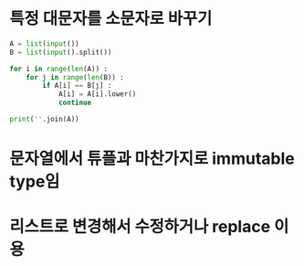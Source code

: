 # 특정 대문자를 소문자로 바꾸기

```python
A = list(input())
B = list(input().split())

for i in range(len(A)) :
    for j in range(len(B)) :
        if A[i] == B[j] :
            A[i] = A[i].lower()
            continue

print(''.join(A))
```

# 문자열에서 튜플과 마찬가지로 immutable type임

# 리스트로 변경해서 수정하거나 replace 이용
